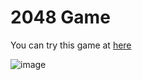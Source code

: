 # 2048 Game
You can try this game at [here](https://songdanielli.github.io/easy-2048-game/)

![image](https://github.com/SongDanielLi/easy-2048-game/assets/31238866/b7faa887-7d65-486d-9288-ead45cfa2d49)

